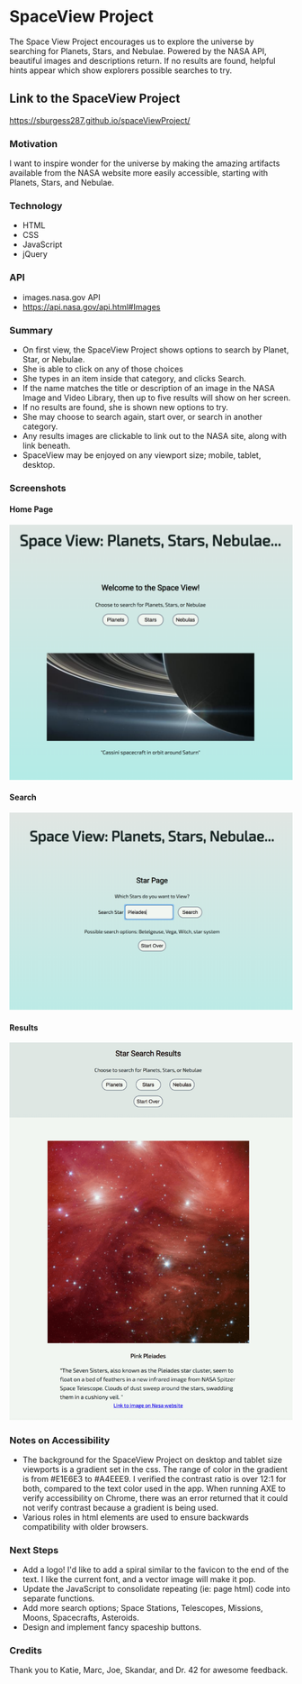 # SpaceView Project

The Space View Project encourages us to explore the universe by searching for Planets,
Stars, and Nebulae. Powered by the NASA API, beautiful images and descriptions return. 
If no results are found, helpful hints appear which show explorers possible searches
to try.

## Link to the SpaceView Project
https://sburgess287.github.io/spaceViewProject/

### Motivation
I want to inspire wonder for the universe by making the amazing artifacts available 
from the NASA website more easily accessible, starting with Planets, Stars, and Nebulae.

### Technology
- HTML
- CSS
- JavaScript
- jQuery

### API
- images.nasa.gov API
- https://api.nasa.gov/api.html#Images

### Summary
- On first view, the SpaceView Project shows options to search by Planet, Star, or 
Nebulae.
- She is able to click on any of those choices
- She types in an item inside that category, and clicks Search.
- If the name matches the title or description of an image in the NASA Image and Video 
Library, then up to five results will show on her screen. 
- If no results are found, she is shown new options to try. 
- She may choose to search again, start over, or search in another category. 
- Any results images are clickable to link out to the NASA site, along with link beneath.
- SpaceView may be enjoyed on any viewport size; mobile, tablet, desktop.

### Screenshots

#### Home Page
![Home Page](/images/homePageSpaceView.png "Home Page")

#### Search
![Search Page](/images/starSearchSpaceView.png "Search Page")

#### Results
![Results Page](/images/resultsPageSpaceView.png "Results Page")


### Notes on Accessibility
- The background for the SpaceView Project on desktop and tablet size viewports is a 
gradient set in the css. The range of color in the gradient is from #E1E6E3 to #A4EEE9.
I verified the contrast ratio is over 12:1 for both, compared to the text color used
in the app. When running AXE to verify accessibility on Chrome, there was an error
returned that it could not verify contrast because a gradient is being used. 
- Various roles in html elements are used to ensure backwards compatibility 
with older browsers.

### Next Steps
- Add a logo! I'd like to add a spiral similar to the favicon to the end of the text. I 
like the current font, and a vector image will make it pop.
- Update the JavaScript to consolidate repeating (ie: page html) code into
separate functions.
- Add more search options; Space Stations, Telescopes, Missions, Moons, Spacecrafts, 
Asteroids.
- Design and implement fancy spaceship buttons.

### Credits
Thank you to Katie, Marc, Joe, Skandar, and Dr. 42 for awesome feedback.


